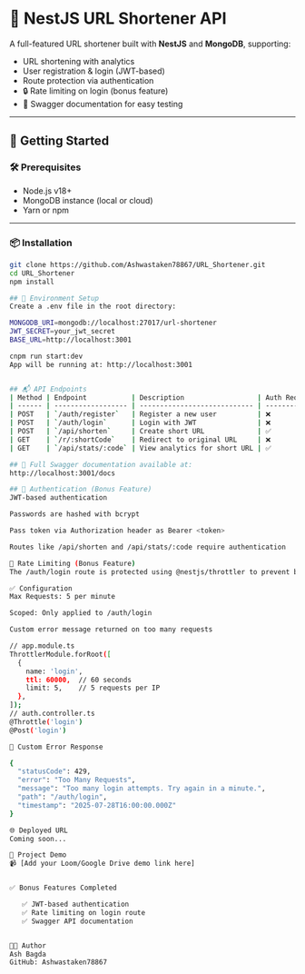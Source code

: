 # 🔐 NestJS URL Shortener API

A full-featured URL shortener built with **NestJS** and **MongoDB**, supporting:

- URL shortening with analytics  
- User registration & login (JWT-based)  
- Route protection via authentication  
- 🔒 Rate limiting on login (bonus feature)  
- 🧪 Swagger documentation for easy testing  

---

## 🚀 Getting Started

### 🛠️ Prerequisites

- Node.js v18+  
- MongoDB instance (local or cloud)  
- Yarn or npm  

---

### 📦 Installation

```bash
git clone https://github.com/Ashwastaken78867/URL_Shortener.git
cd URL_Shortener
npm install

## 🔑 Environment Setup
Create a .env file in the root directory:

MONGODB_URI=mongodb://localhost:27017/url-shortener
JWT_SECRET=your_jwt_secret
BASE_URL=http://localhost:3001

cnpm run start:dev
App will be running at: http://localhost:3001


## 📬 API Endpoints
| Method | Endpoint           | Description                  | Auth Required |
| ------ | ------------------ | ---------------------------- | ------------- |
| POST   | `/auth/register`   | Register a new user          | ❌             |
| POST   | `/auth/login`      | Login with JWT               | ❌             |
| POST   | `/api/shorten`     | Create short URL             | ✅             |
| GET    | `/r/:shortCode`    | Redirect to original URL     | ❌             |
| GET    | `/api/stats/:code` | View analytics for short URL | ✅             |

## 📄 Full Swagger documentation available at:
http://localhost:3001/docs

## 🔐 Authentication (Bonus Feature)
JWT-based authentication

Passwords are hashed with bcrypt

Pass token via Authorization header as Bearer <token>

Routes like /api/shorten and /api/stats/:code require authentication

🚫 Rate Limiting (Bonus Feature)
The /auth/login route is protected using @nestjs/throttler to prevent brute-force attacks.

✅ Configuration
Max Requests: 5 per minute

Scoped: Only applied to /auth/login

Custom error message returned on too many requests

// app.module.ts
ThrottlerModule.forRoot([
  {
    name: 'login',
    ttl: 60000,  // 60 seconds
    limit: 5,    // 5 requests per IP
  },
]);
// auth.controller.ts
@Throttle('login')
@Post('login')

📎 Custom Error Response

{
  "statusCode": 429,
  "error": "Too Many Requests",
  "message": "Too many login attempts. Try again in a minute.",
  "path": "/auth/login",
  "timestamp": "2025-07-28T16:00:00.000Z"
}

🌐 Deployed URL
Coming soon...

🎥 Project Demo
📹 [Add your Loom/Google Drive demo link here]


✅ Bonus Features Completed

   ✅ JWT-based authentication
   ✅ Rate limiting on login route
   ✅ Swagger API documentation


👨‍💻 Author
Ash Bagda
GitHub: Ashwastaken78867


